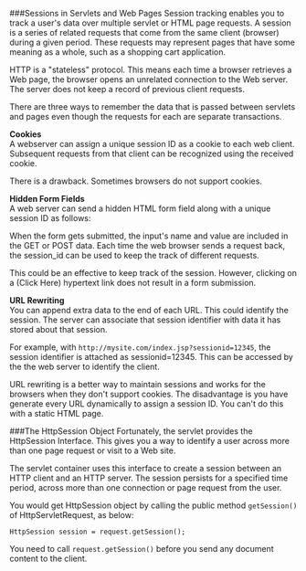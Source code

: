 <!--djw:done-->
###Sessions in Servlets and Web Pages
Session tracking enables you to track a user's data over multiple servlet or HTML page requests. A session is a series of related requests that come from the same client (browser) during a given period. These requests may represent pages that have some meaning as a whole, such as a shopping cart application.

HTTP is a "stateless" protocol.  This means each time a browser retrieves a Web page, the browser opens an unrelated connection to the Web server. The server does not keep a record of previous client requests.

There are three ways to remember the data that is passed between servlets and pages even though the requests for each are separate transactions.

**Cookies**  
A webserver can assign a unique session ID as a cookie to each web client. Subsequent requests from that client can be recognized using the received cookie.

There is a drawback. Sometimes browsers do not support cookies. 

**Hidden Form Fields**  
A web server can send a hidden HTML form field along with a unique session ID as follows:

<input type="hidden" name="sessionid" value="12345">

When the form gets submitted, the input's name and value are included in the GET or POST data. Each time the web browser sends a request back, the session_id can be used to keep the track of different requests.

This could be an effective to keep track of the session. However, clicking on a (<a Hhref="mysite.com/mypage.jsp">Click Here</a>) hypertext link does not result in a form submission. 

**URL Rewriting**  
You can append extra data to the end of each URL. This could identify the session. The server can associate that session identifier with data it has stored about that session.

For example, with ```http://mysite.com/index.jsp?sessionid=12345```, the session identifier is attached as sessionid=12345. This can be accessed by the the web server to identify the client.

URL rewriting is a better way to maintain sessions and works for the browsers when they don't support cookies. The disadvantage is you have generate every URL dynamically to assign a session ID. You can't do this with a static HTML page.

###The HttpSession Object
Fortunately, the servlet provides the HttpSession Interface. This gives you a way to identify a user across more than one page request or visit to a Web site.

The servlet container uses this interface to create a session between an HTTP client and an HTTP server. The session persists for a specified time period, across more than one connection or page request from the user.

You would get HttpSession object by calling the public method ```getSession()``` of HttpServletRequest, as below:

```HttpSession session = request.getSession();```  

You need to call ```request.getSession()``` before you send any document content to the client.
